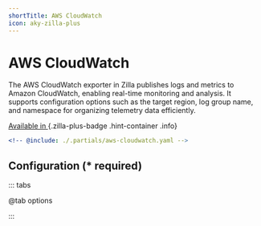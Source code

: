 ```yaml
---
shortTitle: AWS CloudWatch
icon: aky-zilla-plus
---
```


# AWS CloudWatch

The AWS CloudWatch exporter in Zilla publishes logs and metrics to Amazon CloudWatch, enabling real-time monitoring and analysis. It supports configuration options such as the target region, log group name, and namespace for organizing telemetry data efficiently.

[Available in <ZillaPlus/>](https://www.aklivity.io/products/zilla-plus)
{.zilla-plus-badge .hint-container .info}

```yaml {3}
<!-- @include: ./.partials/aws-cloudwatch.yaml -->
```

## Configuration (\* required)

::: tabs

@tab options

<!-- @include: ./.partials/aws-cloudwatch-options.md -->

:::
